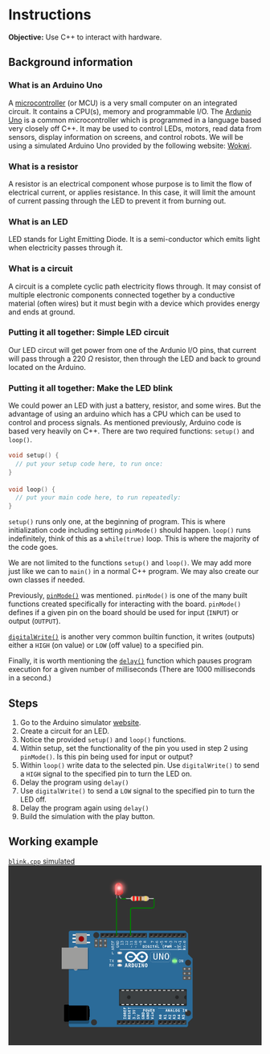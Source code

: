 # Instructions
**Objective:** Use C++ to interact with hardware.

## Background information
### What is an Arduino Uno
A [microcontroller](https://en.wikipedia.org/wiki/Microcontroller) (or MCU) is a very small computer on an integrated circuit. It contains a CPU(s), memory and programmable I/O. The [Ardunio Uno](https://store.arduino.cc/products/arduino-uno-rev3) is a common microcontroller which is programmed in a language based very closely off C++. It may be used to control LEDs, motors, read data from sensors, display information on screens, and control robots. We will be using a simulated Arduino Uno provided by the following website: [Wokwi](https://wokwi.com/projects/new/arduino-uno).
### What is a resistor 
A resistor is an electrical component whose purpose is to limit the flow of electrical current, or applies resistance. In this case, it will limit the amount of current passing through the LED to prevent it from burning out. 
### What is an LED
LED stands for Light Emitting Diode. It is a semi-conductor which emits light when electricity passes through it.
### What is a circuit
A circuit is a complete cyclic path electricity flows through. It may consist of multiple electronic components connected together by a conductive material (often wires) but it must begin with a device which provides energy and ends at ground.
### Putting it all together: Simple LED circuit
Our LED circut will get power from one of the Ardunio I/O pins, that current will pass through a  220 $\Omega$ resistor, then through the LED and back to ground located on the Arduino.
### Putting it all together: Make the LED blink
We could power an LED with just a battery, resistor, and some wires. But the advantage of using an arduino which has a CPU which can be used to control and process signals. As mentioned previously, Arduino code is based very heavily on C++. There are two required functions: `setup()` and `loop()`.
```cpp
void setup() {
  // put your setup code here, to run once:
}

void loop() {
  // put your main code here, to run repeatedly:
}
```
`setup()` runs only one, at the beginning of program. This is where initialization code including setting `pinMode()` should happen. `loop()` runs indefinitely, think of this as a `while(true)` loop. This is where the majority of the code goes.

We are not limited to the functions `setup()` and `loop()`. We may add more just like we can to `main()` in a normal C++ program. We may also create our own classes if needed. 

Previously, [`pinMode()`](https://docs.arduino.cc/language-reference/en/functions/digital-io/pinMode/) was mentioned. `pinMode()` is one of the many built functions created specifically for interacting with the board. `pinMode()` defines if a given pin on the board should be used for input (`INPUT`) or output (`OUTPUT`). 

[`digitalWrite()`](https://docs.arduino.cc/language-reference/en/functions/digital-io/digitalwrite/) is another very common builtin function, it writes (outputs) either a `HIGH` (on value) or `LOW` (off value) to a specified pin.

Finally, it is worth mentioning the [`delay()`](https://docs.arduino.cc/language-reference/en/functions/time/delay/) function which pauses program execution for a given number of milliseconds (There are 1000 milliseconds in a second.)

## Steps
1. Go to the Arduino simulator [website](https://wokwi.com/projects/new/arduino-uno).
2. Create a circuit for an LED.
3. Notice the provided `setup()` and `loop()` functions.
4. Within setup, set the functionality of the pin you used in step 2 using `pinMode()`. Is this pin being used for input or output?
5. Within `loop()` write data to the selected pin. Use `digitalWrite()` to send a `HIGH` signal to the specified pin to turn the LED on.
6. Delay the program using `delay()`
7. Use `digitalWrite()` to send a `LOW` signal to the specified pin to turn the LED off.
8. Delay the program again using `delay()`
9. Build the simulation with the play button.

## Working example
[`blink.cpp` simulated](https://wokwi.com/projects/414506195790206977)
![Hardware](/assets/img/blink.png)